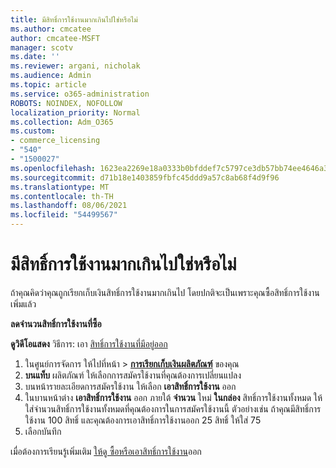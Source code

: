 ```yaml
---
title: มีสิทธิ์การใช้งานมากเกินไปใช่หรือไม่
ms.author: cmcatee
author: cmcatee-MSFT
manager: scotv
ms.date: ''
ms.reviewer: argani, nicholak
ms.audience: Admin
ms.topic: article
ms.service: o365-administration
ROBOTS: NOINDEX, NOFOLLOW
localization_priority: Normal
ms.collection: Adm_O365
ms.custom:
- commerce_licensing
- "540"
- "1500027"
ms.openlocfilehash: 1623ea2269e18a0333b0bfddef7c5797ce3db57bb74ee4646a3aa94b8e821fa1
ms.sourcegitcommit: d71b18e1403859fbfc45ddd9a57c8ab68f4d9f96
ms.translationtype: MT
ms.contentlocale: th-TH
ms.lasthandoff: 08/06/2021
ms.locfileid: "54499567"
---
```

# <a name="too-many-licenses"></a>มีสิทธิ์การใช้งานมากเกินไปใช่หรือไม่

ถ้าคุณคิดว่าคุณถูกเรียกเก็บเงินสิทธิ์การใช้งานมากเกินไป โดยปกติจะเป็นเพราะคุณซื้อสิทธิ์การใช้งานเพิ่มแล้ว
  
**ลดจํานวนสิทธิ์การใช้งานที่ซื้อ**

**ดูวิดีโอแสดง** วิธีการ: เอา [สิทธิ์การใช้งานที่มีอยู่ออก](https://go.microsoft.com/fwlink/p/?linkid=2154938)
  
1. ในศูนย์การจัดการ ให้ไปที่หน้า \> **[การเรียกเก็บเงินผลิตภัณฑ์](https://go.microsoft.com/fwlink/p/?linkid=842054)** ของคุณ
2. **บนแท็บ** ผลิตภัณฑ์ ให้เลือกการสมัครใช้งานที่คุณต้องการเปลี่ยนแปลง
3. บนหน้ารายละเอียดการสมัครใช้งาน ให้เลือก **เอาสิทธิ์การใช้งาน** ออก
4. ในบานหน้าต่าง **เอาสิทธิ์การใช้งาน** ออก ภายใต้ **จํานวน** ใหม่ **ในกล่อง** สิทธิ์การใช้งานทั้งหมด ให้ใส่จํานวนสิทธิ์การใช้งานทั้งหมดที่คุณต้องการในการสมัครใช้งานนี้ ตัวอย่างเช่น ถ้าคุณมีสิทธิ์การใช้งาน 100 สิทธิ์ และคุณต้องการเอาสิทธิ์การใช้งานออก 25 สิทธิ์ ให้ใส่ 75
5. เลือกบันทึก

เมื่อต้องการเรียนรู้เพิ่มเติม [ให้ดู ซื้อหรือเอาสิทธิ์การใช้งาน](/microsoft-365/commerce/licenses/buy-licenses)ออก